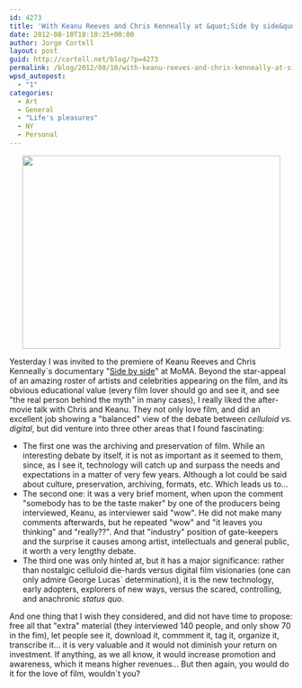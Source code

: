 ```yaml
---
id: 4273
title: 'With Keanu Reeves and Chris Kenneally at &quot;Side by side&quot; premiere, MoMA'
date: 2012-08-10T18:10:25+00:00
author: Jorge Cortell
layout: post
guid: http://cortell.net/blog/?p=4273
permalink: /blog/2012/08/10/with-keanu-reeves-and-chris-kenneally-at-side-by-side-premiere-moma/
wpsd_autopost:
  - "1"
categories:
  - Art
  - General
  - "Life's pleasures"
  - NY
  - Personal
---
```

<p style="text-align: center">
  <img class="aligncenter" title="on stage" src="https://lh5.googleusercontent.com/-p8aeC4mYyIQ/UCRvJmWyxQI/AAAAAAAAELY/2C2RqihFmUk/s765/20120809_214956.jpg" alt="" width="459" height="344" />
</p>

<p style="text-align: left">
  Yesterday I was invited to the premiere of Keanu Reeves and Chris Kenneally`s documentary "<a title="http://sidebysidethemovie.com" href="http://sidebysidethemovie.com" target="_blank">Side by side</a>" at MoMA. Beyond the star-appeal of an amazing roster of artists and celebrities appearing on the film, and its obvious educational value (every film lover should go and see it, and see "the real person behind the myth" in many cases), I really liked the after-movie talk with Chris and Keanu. They not only love film, and did an excellent job showing a "balanced" view of the debate between <em>celluloid vs. digital</em>, but did venture into three other areas that I found fascinating:
</p>

  * The first one was the archiving and preservation of film. While an interesting debate by itself, it is not as important as it seemed to them, since, as I see it, technology will catch up and surpass the needs and expectations in a matter of very few years. Although a lot could be said about culture, preservation, archiving, formats, etc. Which leads us to...
  * The second one: it was a very brief moment, when upon the comment "somebody has to be the taste maker" by one of the producers being interviewed, Keanu, as interviewer said "wow". He did not make many comments afterwards, but he repeated "wow" and "it leaves you thinking" and "really??". And that "industry" position of gate-keepers and the surprise it causes among artist, intellectuals and general public, it worth a very lengthy debate.
  * The third one was only hinted at, but it has a major significance: rather than nostalgic celluloid die-hards versus digital film visionaries (one can only admire George Lucas` determination), it is the new technology, early adopters, explorers of new ways, versus the scared, controlling, and anachronic _status quo_.

<p style="text-align: left">
  And one thing that I wish they considered, and did not have time to propose: free all that "extra" material (they interviewed 140 people, and only show 70 in the fim), let people see it, download it, commment it, tag it, organize it, transcribe it... it is very valuable and it would not diminish your return on investment. If anything, as we all know, it would increase promotion and awareness, which it means higher revenues... But then again, you would do it for the love of film, wouldn`t you?
</p>